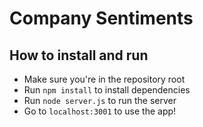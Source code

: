 # Company Sentiments

## How to install and run
- Make sure you're in the repository root
- Run `npm install` to install dependencies
- Run `node server.js` to run the server
- Go to `localhost:3001` to use the app!


